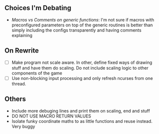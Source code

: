 ## Choices I'm Debating
- *Macros vs Comments on generic functions*: I'm not sure if macros with preconfigured parameters on top of the generic routines is better than simply including the configs transparently and having comments explaining
## On Rewrite
- [ ] Make program not scale aware. In other, define fixed ways of drawing stuff and have them do scaling. Do not include scaling logic to other components of the game
- [ ] Use non-blocking input processing and only refresh ncurses from one thread. 
## Others
- Include more debuging lines and print them on scaling, end and stuff
- DO NOT USE MACRO RETURN VALUES
- Isolate funky coordinate maths to as little functions and reuse instead. Very buggy
